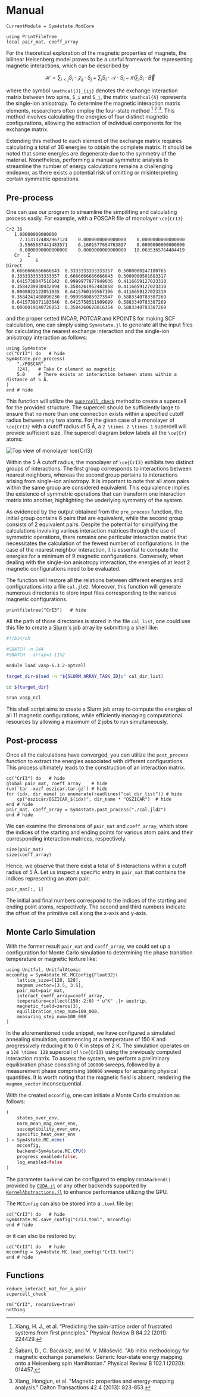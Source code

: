# Manual

```@meta
CurrentModule = Sym4state.ModCore
```

```@setup pre_and_post
using PrintFileTree
local pair_mat, coeff_array
```

For the theoretical exploration of the magnetic properties of magnets, the bilinear Heisenberg model proves to be a useful framework for representing magnetic interactions, which can be described by

```math
\mathcal{H} = \sum_{i < j} S_i \cdot \mathcal{J}_{i j} \cdot S_j + \sum_{i} S_i \cdot \mathcal{A} \cdot S_i - m \sum_{i} S_i \cdot \vec{B}
```

where the symbol ``\mathcal{J}_{ij}`` denotes the exchange interaction matrix between two spins, ``S_i`` and ``S_j``, the matrix ``\mathcal{A}`` represents the single-ion anisotropy. To determine the magnetic interaction matrix elements, researchers often employ the four-state method [^1] [^2] [^3]. This method involves calculating the energies of four distinct magnetic configurations, allowing the extraction of individual components for the exchange matrix.

Extending this method to each element of the exchange matrix requires calculating a total of 36 energies to obtain the complete matrix. It should be noted that some energies are degenerate due to the symmetry of the material. Nonetheless, performing a manual symmetric analysis to streamline the number of energy calculations remains a challenging endeavor, as there exists a potential risk of omitting or misinterpreting certain symmetric operations.

## Pre-process

One can use our program to streamline the simpilifing and calculating process easily. For example, with a POSCAR file of monolayer ``\ce{CrI3}``

```raw
Cr2 I6                                  
   1.00000000000000     
     7.1131374882967124    0.0000000000000000    0.0000000000000000
    -3.5565687441483571    6.1601577654763897    0.0000000000000000
     0.0000000000000000    0.0000000000000000   18.0635365764484419
   Cr   I 
     2     6
Direct
  0.6666666666666643  0.3333333333333357  0.5000000247180765
  0.3333333333333357  0.6666666666666643  0.5000000501683317
  0.6415738047516142  0.9999977877949036  0.4116659127023310
  0.3584239830432894  0.3584261952483858  0.4116659127023310
  0.0000022122051035  0.6415760169567106  0.4116659127023310
  0.3584241488090230  0.9999980859273947  0.5883340783387269
  0.6415739371183646  0.6415758511909699  0.5883340783387269
  0.0000019140726053  0.3584260628816354  0.5883340783387269
```

and the proper setted INCAR, POTCAR and KPOINTS for making SCF calculation, one can simply using `Sym4state.jl` to generate all the input files for calculating the nearest exchange interaction and the single-ion anisotropy interaction as follows:

```@example pre_and_post
using Sym4state
cd("CrI3") do   # hide
Sym4state.pre_process(
    "./POSCAR",
    [24],   # Take Cr element as magnetic
    5.0     # There exists an interaction between atoms within a distance of 5 Å.
)
end # hide
```

This function will utilize the [`supercell_check`](@ref) method to create a supercell for the provided structure. The supercell should be sufficiently large to ensure that no more than one connection exists within a specified cutoff radius between any two atoms. For the given case of a monolayer of ``\ce{CrI3}`` with a cutoff radius of 5 Å, a ``2 \times 2 \times 1`` supercell will provide sufficient size. The supercell diagram below labels all the ``\ce{Cr}`` atoms:

![Top view of monolayer ``\ce{CrI3}``](figs/CONTCAR.png)

Within the 5 Å cutoff radius, the monolayer of ``\ce{CrI3}`` exhibits two distinct groups of interactions. The first group corresponds to interactions between nearest neighbors, whereas the second group pertains to interactions arising from single-ion anisotropy. It is important to note that all atom pairs within the same group are considered equivalent. This equivalence implies the existence of symmetric operations that can transform one interaction matrix into another, highlighting the underlying symmetry of the system.

As evidenced by the output obtained from the `pre_process` function, the initial group contains 6 pairs that are equivalent, while the second group consists of 2 equivalent pairs. Despite the potential for simplifying the calculations involving various interaction matrices through the use of symmetric operations, there remains one particular interaction matrix that necessitates the calculation of the fewest number of configurations. In the case of the nearest neighbor interaction, it is essential to compute the energies for a minimum of 9 magnetic configurations. Conversely, when dealing with the single-ion anisotropy interaction, the energies of at least 2 magnetic configurations need to be evaluated.

The function will restore all the relations between different energies and configurations into a file `cal.jld2`. Moreover, this function will generate numerous directories to store input files corresponding to the various magnetic configurations.

```@example pre_and_post
printfiletree("CrI3")   # hide
```

All the path of those directories is stored in the file `cal_list`, one could use this file to create a [Slurm](https://slurm.schedmd.com/)'s job array by submitting a shell like:

```bash
#!/bin/sh

#SBATCH -n 144
#SBATCH --array=1-11%2

module load vasp-6.3.2-optcell

target_dir=$(sed -n "${SLURM_ARRAY_TASK_ID}p" cal_dir_list)

cd ${target_dir}

srun vasp_ncl
```

This shell script aims to create a Slurm job array to compute the energies of all 11 magnetic configurations, while efficiently managing computational resources by allowing a maximum of 2 jobs to run simultaneously.

## Post-process

Once all the calculations have converged, you can utilize the `post_process` function to extract the energies associated with different configurations. This process ultimately leads to the construction of an interaction matrix.

```@example pre_and_post
cd("CrI3") do   # hide
global pair_mat, coeff_array    # hide
run(`tar -xvzf oszicar.tar.gz`) # hide
for (idx, dir_name) in enumerate(readlines("cal_dir_list")) # hide
    cp("oszicar/OSZICAR_$(idx)", dir_name * "OSZICAR")  # hide
end # hide
pair_mat, coeff_array = Sym4state.post_process("./cal.jld2")
end # hide
```

We can examine the dimensions of `pair_mat` and `coeff_array`, which store the indices of the starting and ending points for various atom pairs and their corresponding interaction matrices, respectively.

```@repl pre_and_post
size(pair_mat)
size(coeff_array)
```

Hence, we observe that there exist a total of 8 interactions within a cutoff radius of 5 Å. Let us inspect a specific entry in `pair_mat` that contains the indices representing an atom pair:

```@repl pre_and_post
pair_mat[:, 1]
```

The initial and final numbers correspond to the indices of the starting and ending point atoms, respectively. The second and third numbers indicate the offset of the primitive cell along the x-axis and y-axis.

## Monte Carlo Simulation

With the former result `pair_mat` and `coeff_array`, we could set up a configuration for Monte Carlo simulation to determining the phase transition temperature or magnetic texture like:

```@repl pre_and_post
using Unitful, UnitfulAtomic
mcconfig = Sym4state.MC.MCConfig{Float32}(
    lattice_size=[128, 128],
    magmom_vector=[3.5, 3.5],
    pair_mat=pair_mat,
    interact_coeff_array=coeff_array,
    temperature=collect(150:-2:0) * u"K" .|> austrip,
    magnetic_field=zeros(3),
    equilibration_step_num=100_000,
    measuring_step_num=100_000
)
```

In the aforementioned code snippet, we have configured a simulated annealing simulation, commencing at a temperature of 150 K and progressively reducing it to 0 K in steps of 2 K. The simulation operates on a ``128 \times 128`` supercell of ``\ce{CrI3}`` using the previously computed interaction matrix. To assess the system, we perform a preliminary equilibration phase consisting of ``100000`` sweeps, followed by a measurement phase comprising ``100000`` sweeps for acquiring physical quantities. It is worth noting that the magnetic field is absent, rendering the `magmom_vector` inconsequential.

With the created `mcconfig`, one can initiate a Monte Carlo simulation as follows:

```julia
(
    states_over_env,
    norm_mean_mag_over_env,
    susceptibility_over_env,
    specific_heat_over_env
) = Sym4state.MC.mcmc(
    mcconfig,
    backend=Sym4state.MC.CPU()
    progress_enabled=false,
    log_enabled=false
)
```

The parameter `backend` can be configured to employ `CUDABackend()` provided by [`CUDA.jl`](https://github.com/JuliaGPU/CUDA.jl) or any other backends supported by [`KernelAbstractions.jl`](https://github.com/JuliaGPU/KernelAbstractions.jl) to enhance performance utilizing the GPU.

The `MCConfig` can also be stored into a `.toml` file by:

```@example pre_and_post
cd("CrI3") do   # hide
Sym4state.MC.save_config("CrI3.toml", mcconfig)
end # hide
```

or it can also be restored by:

```@example pre_and_post
cd("CrI3") do   # hide
mcconfig = Sym4state.MC.load_config("CrI3.toml")
end # hide
```

## Functions

```@docs
reduce_interact_mat_for_a_pair
supercell_check
```

```@eval
rm("CrI3", recursive=true)
nothing
```

[^1]: Xiang, H. J., et al. "Predicting the spin-lattice order of frustrated systems from first principles." Physical Review B 84.22 (2011): 224429.
[^2]: Šabani, D., C. Bacaksiz, and M. V. Milošević. "Ab initio methodology for magnetic exchange parameters: Generic four-state energy mapping onto a Heisenberg spin Hamiltonian." Physical Review B 102.1 (2020): 014457.
[^3]: Xiang, Hongjun, et al. "Magnetic properties and energy-mapping analysis." Dalton Transactions 42.4 (2013): 823-853.
